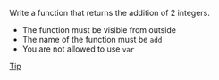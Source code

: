 Write a function that returns the addition of 2 integers.
- The function must be visible from outside
- The name of the function must be ```add```
- You are not allowed to use ```var```

[Tip]()
```
